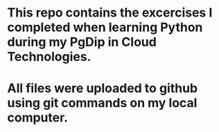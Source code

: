# This repo contains the excercises I completed when learning Python during my PgDip in Cloud Technologies.
# All files were uploaded to github using git commands on my local computer.
